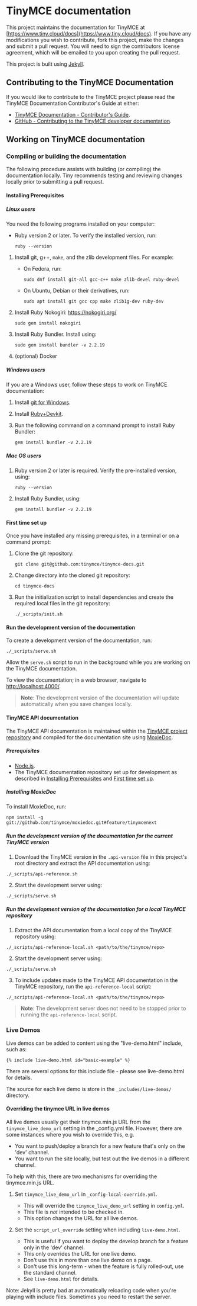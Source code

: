 # TinyMCE documentation

This project maintains the documentation for TinyMCE at
[https://www.tiny.cloud/docs](https://www.tiny.cloud/docs). If you have any
modifications you wish to contribute, fork this project, make the changes
and submit a pull request. You will need to sign the contributors license
agreement, which will be emailed to you upon creating the pull request.

This project is built using [Jekyll](https://jekyllrb.com/).

## Contributing to the TinyMCE Documentation

If you would like to contribute to the TinyMCE project please read the TinyMCE Documentation Contributor's Guide at either:

- [TinyMCE Documentation - Contributor's Guide](https://www.tiny.cloud/docs/configure/contributing-docs/).
- [GitHub - Contributing to the TinyMCE developer documentation](https://github.com/tinymce/tinymce-docs/blob/develop/CONTRIBUTING.md#contributing-to-the-tinymce-developer-documentation).

## Working on TinyMCE documentation

### Compiling or building the documentation

The following procedure assists with building (or compiling) the documentation locally. Tiny recommends testing and reviewing changes locally prior to submitting a pull request.

#### Installing Prerequisites

##### Linux users

You need the following programs installed on your computer:

- Ruby version 2 or later. To verify the installed version, run:
  ```
  ruby --version
  ```

1. Install git, g++, `make`, and the zlib development files. For example:
    - On Fedora, run:

      ```
      sudo dnf install git-all gcc-c++ make zlib-devel ruby-devel
      ```
    - On Ubuntu, Debian or their derivatives, run:
      ```
      sudo apt install git gcc cpp make zlib1g-dev ruby-dev
      ```

2. Install Ruby Nokogiri: https://nokogiri.org/
    ```
    sudo gem install nokogiri
    ```

3. Install Ruby Bundler. Install using:
    ```
    sudo gem install bundler -v 2.2.19
    ```

4. (optional) Docker

##### Windows users

If you are a Windows user, follow these steps to work on TinyMCE documentation:

1. Install [git for Windows](https://gitforwindows.org/).

2. Install [Ruby+Devkit](https://rubyinstaller.org/downloads/).

3. Run the following command on a command prompt to install Ruby Bundler:
    ```
    gem install bundler -v 2.2.19
    ```

##### Mac OS users

1. Ruby version 2 or later is required. Verify the pre-installed version, using:
    ```
    ruby --version
    ```

2. Install Ruby Bundler, using:
    ```
    gem install bundler -v 2.2.19
    ```

#### First time set up

Once you have installed any missing prerequisites, in a terminal or on a command prompt:

1. Clone the git repository:
    ```
    git clone git@github.com:tinymce/tinymce-docs.git
    ```

2. Change directory into the cloned git repository:
    ```
    cd tinymce-docs
    ```

3. Run the initialization script to install dependencies and create the required local files in the git repository:
    ```
    ./_scripts/init.sh
    ```

#### Run the development version of the documentation

To create a development version of the documentation, run:

```
./_scripts/serve.sh
```

Allow the `serve.sh` script to run in the background while you are working on the TinyMCE documentation.

To view the documentation; in a web browser, navigate to [http://localhost:4000/](http://localhost:4000/).

> **Note**: The development version of the documentation will update automatically when you save changes locally.

#### TinyMCE API documentation

The TinyMCE API documentation is maintained within the [TinyMCE project repository](https://github.com/tinymce/tinymce) and compiled for the documentation site using [MoxieDoc](https://github.com/tinymce/moxiedoc).

##### Prerequisites

- [Node.js](https://nodejs.org/en/).
- The TinyMCE documentation repository set up for development as described in [Installing Prerequisites](#installing-prerequisites) and [First time set up](#first-time-set-up).

##### Installing MoxieDoc

To install MoxieDoc, run:

```
npm install -g git://github.com/tinymce/moxiedoc.git#feature/tinymcenext
```

##### Run the development version of the documentation for the current TinyMCE version

1. Download the TinyMCE version in the `.api-version` file in this project's root directory and extract the API documentation using:
```
./_scripts/api-reference.sh
```

2. Start the development server using:
```
./_scripts/serve.sh
```

##### Run the development version of the documentation for a local TinyMCE repository

1. Extract the API documentation from a local copy of the TinyMCE repository using:
```
./_scripts/api-reference-local.sh <path/to/the/tinymce/repo>
```
2. Start the development server using:
```
./_scripts/serve.sh
```
3. To include updates made to the TinyMCE API documentation in the TinyMCE repository, run the `api-reference-local` script:
```
./_scripts/api-reference-local.sh <path/to/the/tinymce/repo>
```

>**Note**: The development server does not need to be stopped prior to running the `api-reference-local` script.

### Live Demos

Live demos can be added to content using the "live-demo.html" include, such as:

```
{% include live-demo.html id="basic-example" %}
```

There are several options for this include file - please see live-demo.html for details.

The source for each live demo is store in the `_includes/live-demos/` directory.

#### Overriding the tinymce URL in live demos

All live demos usually get their tinymce.min.js URL from the `tinymce_live_demo_url` setting in the _config.yml file.
However, there are some instances where you wish to override this, e.g.

 - You want to push/deploy a branch for a new feature that's only on the 'dev' channel.
 - You want to run the site locally, but test out the live demos in a different channel.

To help with this, there are two mechanisms for overriding the tinymce.min.js URL.

 1. Set `tinymce_live_demo_url` in `_config-local-override.yml`.
    - This will override the `tinymce_live_demo_url` setting in `config.yml`.
    - This file is *not* intended to be checked in.
    - This option changes the URL for all live demos.

 2. Set the `script_url_override` setting when including `live-demo.html`.
    - This is useful if you want to deploy the develop branch for a feature only in the 'dev' channel.
    - This only overrides the URL for one live demo.
    - Don't use this in more than one live demo on a page.
    - Don't use this long-term - when the feature is fully rolled-out, use the standard channel.
    - See `live-demo.html` for details.

Note: Jekyll is pretty bad at automatically reloading code when you're playing with include files.
Sometimes you need to restart the server.
